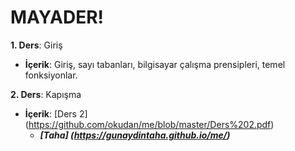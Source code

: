 # MAYADER!

**1. Ders**:  Giriş


  - **İçerik**: Giriş, sayı tabanları, bilgisayar çalışma prensipleri, temel fonksiyonlar.
  
  
**2. Ders**:  Kapışma


  - **İçerik**: [Ders 2] (https://github.com/okudan/me/blob/master/Ders%202.pdf)
	- ***[Taha] (https://gunaydintaha.github.io/me/)***
  